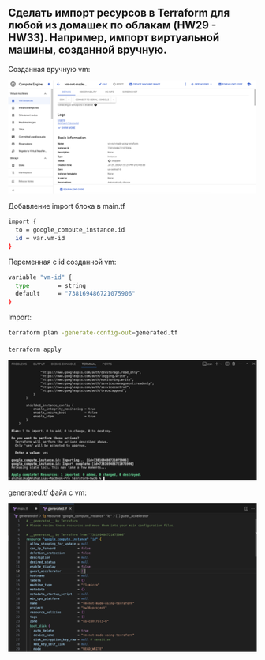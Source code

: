 Сделать импорт ресурсов в Terraform для любой из домашек по облакам (HW29 - HW33). Например, импорт виртуальной машины, созданной вручную.
-


Созданная вручную vm:

![](./assets/1-1.png)


Добавление import блока в main.tf 

``` bash
import {
  to = google_compute_instance.id
  id = var.vm-id
}
``` 
Переменная с id созданной vm:

``` bash
variable "vm-id" {
  type        = string
  default     = "738169486721075906"
}

``` 

Import:

``` bash
terraform plan -generate-config-out=generated.tf

terraform apply

``` 

![](./assets/1-2.png)


generated.tf файл c vm:

![](./assets/1-3.png)